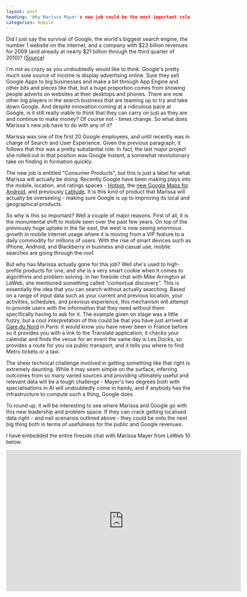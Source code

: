 ```yaml
---
layout: post
heading: 'Why Marissa Mayer's new job could be the most important role in the survival of Google'
categories: mobile
---
```


Did I just say the survival of Google, the world's biggest search engine, the number 1 website on the internet, and a company with $23 billion revenues for 2009 (and already at nearly $21 billion through the third quarter of 2010)? ([Source](http://investor.google.com/financial/tables.html))

I'm not as crazy as you undoubtedly would like to think. Google's pretty much sole source of income is display advertising online. Sure they sell Google Apps to big businesses and make a bit through App Engine and other bits and pieces like that, but a huge proportion comes from showing people adverts on websites at their desktops and phones. There are now other big players in the search business that are teaming up to try and take down Google. And despite innovation coming at a ridiculous pace at Google, is it still really viable to think that they can carry on just as they are and continue to make money? Of course not - times change. So what does Marissa's new job have to do with any of it?

Marissa was one of the first 20 Google employees, and until recently was in charge of Search and User Experience. Given the previous paragraph, it follows that this was a pretty substantial role. In fact, the last major project she rolled out in that position was Google Instant, a somewhat revolutionary take on finding in formation quickly.

The new job is entitled "Consumer Products", but this is just a label for what Marissa will actually be doing. Recently Google have been making plays into the mobile, location, and ratings spaces - [Hotpot](http://www.chris-alexander.co.uk/4291), the [new Google Maps for Android](http://www.chris-alexander.co.uk/4335), and previously [Latitude](http://www.google.com/intl/en_us/latitude/intro.html). It is this kind of product that Marissa will actually be overseeing - making sure Google is up to improving its local and geographical products.

So why is this so important? Well a couple of major reasons. First of all, it is the monumental shift to mobile seen over the past few years. On top of the previously huge uptake in the far east, the west is now seeing enormous growth in mobile internet usage where it is moving from a VIP feature to a daily commodity for millions of users. With the rise of smart devices such as iPhone, Android, and Blackberry in business and casual use, mobile searches are going through the roof.

But why has Marissa actually gone for this job? Well she's used to high-profile products for one; and she is a very smart cookie when it comes to algorithms and problem solving. In her fireside chat with Mike Arrington at LeWeb, she mentioned something called "contextual discovery". This is essentially the idea that you can search without actually searching. Based on a range of input data such as your current and previous location, your activities, schedules, and previous experience, this mechanism will attempt to provide users with the information that they need without them specifically having to ask for it. The example given on stage was a little fuzzy, but a cool interpretation of this could be that you have just arrived at [Gare du Nord](http://en.wikipedia.org/wiki/Gare_du_nord) in Paris: it would know you have never been in France before so it provides you with a link to the Translate application; it checks your calendar and finds the venue for an event the same day is Les Docks, so provides a route for you via public transport; and it tells you where to find Metro tickets or a taxi.

The sheer technical challenge involved in getting something like that right is extremely daunting. While it may seem simple on the surface, inferring outcomes from so many varied sources and providing ultimately useful and relevant data will be a tough challenge - Mayer's two degrees both with specialisations in AI will undoubtedly come in handy, and if anybody has the infrastructure to compute such a thing, Google does.

To round up, it will be interesting to see where Marissa and Google go with this new leadership and problem space. If they can crack getting localised data right - and nail scenarios outlined above - they could be onto the next big thing both in terms of usefulness for the public and Google revenues.

I have embedded the entire fireside chat with Marissa Mayer from LeWeb 10 below.

<span class="youtube"><iframe title="YouTube video player" class="youtube-player" type="text/html" width="640" height="385" src="http://www.youtube.com/embed/M3iCAlQMUv4?wmode=transparent&amp;fs=1&amp;hl=en&amp;modestbranding=1&amp;iv_load_policy=3&amp;showsearch=0&amp;rel=0&amp;theme=dark&amp;hd=1" frameborder="0" allowfullscreen=""></iframe></span>